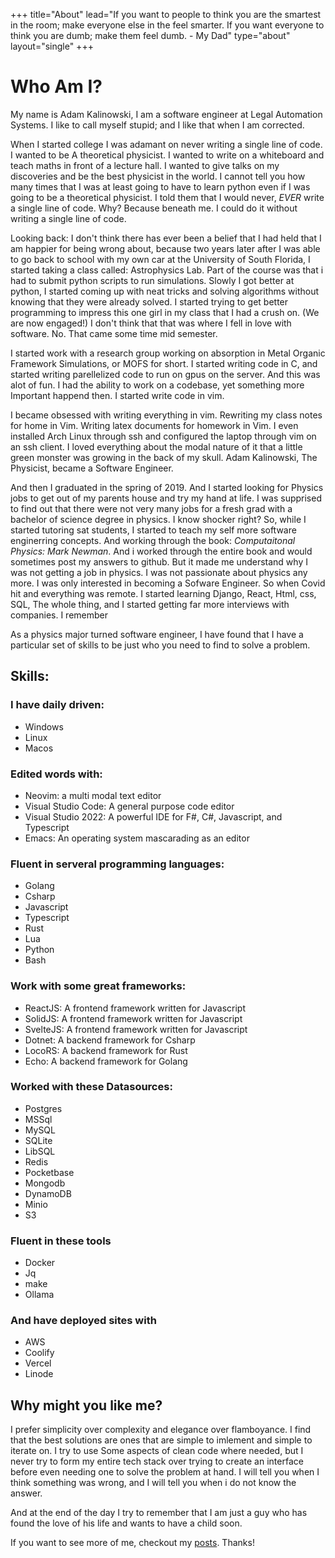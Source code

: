 +++
title="About"
lead="If you want to people to think you are the smartest in the room; make everyone else in the feel smarter. If you want everyone to think you are dumb; make them feel dumb. - My Dad"
type="about"
layout="single"
+++

# Who Am I?
My name is Adam Kalinowski, I am a software engineer at Legal Automation Systems. I like to call myself stupid; and I like that when I am corrected. 

When I started college I was adamant on never writing a single line of code. I wanted to be A theoretical physicist. I wanted to write on a whiteboard and teach maths in front of a lecture hall. I wanted to give talks on my discoveries and be the best physicist in the world. I cannot tell you how many times that I was at least going to have to learn python even if I was going to be a theoretical physicist. I told them that I would never, *EVER* write a single line of code. Why? Because beneath me. I could do it without writing a single line of code.

Looking back: I don't think there has ever been a belief that I had held that I am happier for being wrong about, because two years later after I was able to go back to school with my own car at the University of South Florida, I started taking a class called: Astrophysics Lab. Part of the course was that i had to submit python scripts to run simulations. Slowly I got better at python, I started coming up with neat tricks and solving algorithms without knowing that they were already solved. I started trying to get better programming to impress this one girl in my class that I had a crush on. (We are now engaged!) I don't think that that was where I fell in love with software. No. That came some time mid semester. 

I started work with a research group working on absorption in Metal Organic Framework Simulations, or MOFS for short. I started writing code in C, and started writing parellelized code to run on gpus on the server. And this was alot of fun. I had the ability to work on a codebase, yet something more Important happend then. I started write code in vim. 

I became obsessed with writing everything in vim. Rewriting my class notes for home in Vim. Writing latex documents for homework in Vim. I even installed Arch Linux through ssh and configured the laptop through vim on an ssh client. I loved everything about the modal nature of it that a little green monster was growing in the back of my skull. Adam Kalinowski, The Physicist, became a Software Engineer. 

And then I graduated in the spring of 2019. And I started looking for Physics jobs to get out of my parents house and try my hand at life. I was supprised to find out that there were not very many jobs for a fresh grad with a bachelor of science degree in physics. I know shocker right? So, while I started tutoring sat students, I started to teach my self more software enginerring concepts. And working through the book: *Computaitonal Physics: Mark Newman*. And i worked through the entire book and would sometimes post my answers to github. But it made me understand why I was not getting a job in physics. I was not passionate about physics any more. I was only interested in becoming a Sofware Engineer. So when Covid hit and everything was remote. I started learning Django, React, Html, css, SQL, The whole thing, and I started getting far more interviews with companies. I remember 


As a physics major turned software engineer, I have found that I have a particular set of skills to be just who you need to find to solve a problem.

## Skills:

### I have daily driven: 
- Windows 
- Linux
- Macos

### Edited words with:
- Neovim: a multi modal text editor 
- Visual Studio Code: A general purpose code editor 
- Visual Studio 2022: A powerful IDE for F#, C#, Javascript, and Typescript
- Emacs: An operating system mascarading as an editor

### Fluent in serveral programming languages: 
- Golang
- Csharp
- Javascript
- Typescript
- Rust 
- Lua
- Python 
- Bash 

### Work with some great frameworks: 
- ReactJS: A frontend framework written for Javascript
- SolidJS: A frontend framework written for Javascript
- SvelteJS: A frontend framework written for Javascript
- Dotnet: A backend framework for Csharp
- LocoRS: A backend framework for Rust
- Echo: A backend framework for Golang

### Worked with these Datasources:
- Postgres 
- MSSql 
- MySQL 
- SQLite
- LibSQL 
- Redis 
- Pocketbase
- Mongodb
- DynamoDB 
- Minio 
- S3 

### Fluent in these tools
- Docker
- Jq
- make
- Ollama

### And have deployed sites with 
- AWS
- Coolify
- Vercel
- Linode

## Why might you like me? 
I prefer simplicity over complexity and elegance over flamboyance. I find that the best solutions are ones that are simple to imlement and simple to iterate on. I try to use Some aspects of clean code where needed, but I never try to form my entire tech stack over trying to create an interface before even needing one to solve the problem at hand. I will tell you when I think something was wrong, and I will tell you when i do not know the answer. 

And at the end of the day I try to remember that I am just a guy who has found the love of his life and wants to have a child soon. 

If you want to see more of me, checkout my [posts](/posts). Thanks!
